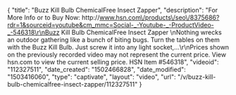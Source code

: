 {
    "title": "Buzz Kill Bulb ChemicalFree Insect Zapper",
    "description": "For More Info or to Buy Now: http:\/\/www.hsn.com\/products\/seo\/8375686?rdr=1&sourceid=youtube&cm_mmc=Social-_-Youtube-_-ProductVideo-_-546318\r\nBuzz Kill Bulb ChemicalFree Insect Zapper  \nNothing wrecks an outdoor gathering like a bunch of biting bugs. Turn the tables on them with the Buzz Kill Bulb. Just screw it into any light socket,...\r\nPrices shown on the previously recorded video may not represent the current price.  View hsn.com to view the current selling price. HSN Item #546318",
    "videoid": "112327511",
    "date_created": "1502466828",
    "date_modified": "1503416060",
    "type": "captivate",
    "layout": "video",
    "url": "\/v\/buzz-kill-bulb-chemicalfree-insect-zapper\/112327511"
}